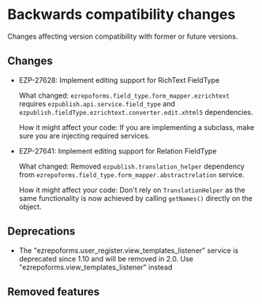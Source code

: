 # Backwards compatibility changes

Changes affecting version compatibility with former or future versions.

## Changes
- EZP-27628: Implement editing support for RichText FieldType

  What changed: `ezrepoforms.field_type.form_mapper.ezrichtext` requires `ezpublish.api.service.field_type` and `ezpublish.fieldType.ezrichtext.converter.edit.xhtml5` dependencies.

  How it might affect your code: If you are implementing a subclass, make sure you are injecting required services.
  
- EZP-27641: Implement editing support for Relation FieldType

  What changed: Removed `ezpublish.translation_helper` dependency from `ezrepoforms.field_type.form_mapper.abstractrelation` service.

  How it might affect your code: Don't rely on `TranslationHelper` as the same functionality is now achieved by calling `getNames()` directly on the object.

## Deprecations
 - The "ezrepoforms.user_register.view_templates_listener" service is deprecated since 1.10 and will be removed in 2.0. Use "ezrepoforms.view_templates_listener" instead
   
## Removed features
